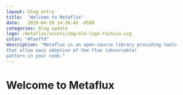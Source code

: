 ```yaml
---
layout: blog_entry
title:  "Welcome to Metaflux"
date:   2020-04-20 14:26:46 -0500
categories: blog update
logo: /metaflux/assets/img/old-logo-fuchsia.svg
color: "#faeffd"
description: "Metaflux is an open-source library providing tools
that allow easy adoption of the flux (observable)
pattern in your code."
---
```

# Welcome to Metaflux
